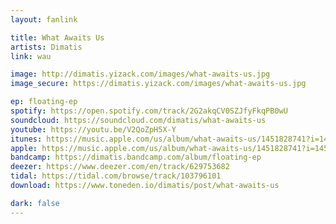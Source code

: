 ```yaml
---
layout: fanlink

title: What Awaits Us
artists: Dimatis
link: wau

image: http://dimatis.yizack.com/images/what-awaits-us.jpg
image_secure: https://dimatis.yizack.com/images/what-awaits-us.jpg

ep: floating-ep
spotify: https://open.spotify.com/track/2G2akqCV0SZJfyFkqPB0wU
soundcloud: https://soundcloud.com/dimatis/what-awaits-us
youtube: https://youtu.be/V2QoZpH5X-Y
itunes: https://music.apple.com/us/album/what-awaits-us/1451828741?i=1451828745&app=itunes
apple: https://music.apple.com/us/album/what-awaits-us/1451828741?i=1451828745&app=music
bandcamp: https://dimatis.bandcamp.com/album/floating-ep
deezer: https://www.deezer.com/en/track/629753682
tidal: https://tidal.com/browse/track/103796101
download: https://www.toneden.io/dimatis/post/what-awaits-us

dark: false
---
```

